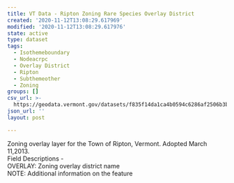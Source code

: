```yaml
---
title: VT Data - Ripton Zoning Rare Species Overlay District
created: '2020-11-12T13:08:29.617969'
modified: '2020-11-12T13:08:29.617976'
state: active
type: dataset
tags:
  - Isothemeboundary
  - Nodeacrpc
  - Overlay District
  - Ripton
  - Subthemeother
  - Zoning
groups: []
csv_url: >-
  https://geodata.vermont.gov/datasets/f835f14da1ca4b0594c6286af2506b3b_0.csv?outSR=%7B%22latestWkid%22%3A3857%2C%22wkid%22%3A102100%7D
json_url: ''
layout: post

---
```

<div>Zoning overlay layer for the Town of Ripton, Vermont. Adopted March 11,2013.</div><div>Field Descriptions -<br />OVERLAY: Zoning overlay district name<br />NOTE: Additional information on the feature<br /></div>
